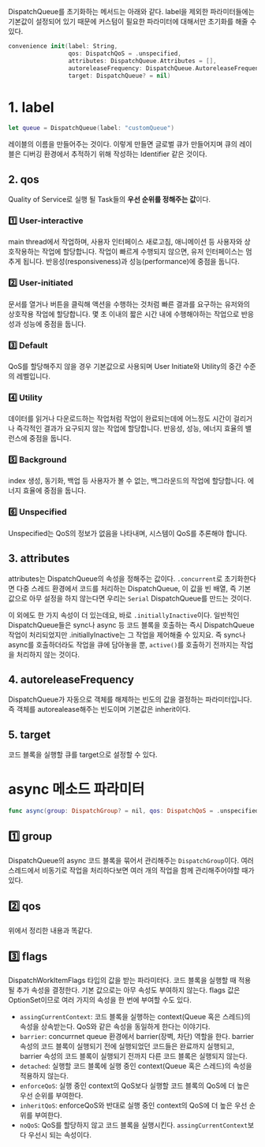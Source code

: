 DispatchQueue를 초기화하는 메서드는 아래와 같다. label을 제외한 파라미터들에는 기본값이 설정되어 있기 때문에 커스텀이 필요한 파라미터에 대해서만 초기화를 해줄 수 있다.

```swift
convenience init(label: String,
                 qos: DispatchQoS = .unspecified,
                 attributes: DispatchQueue.Attributes = [],
                 autoreleaseFrequency: DispatchQueue.AutoreleaseFrequency = .inherit,
                 target: DispatchQueue? = nil)
```

# 1. label
```swift
let queue = DispatchQueue(label: "customQueue")
```

레이블의 이름을 만들어주는 것이다. 이렇게 만들면 글로벌 큐가 만들어지며 큐의 레이블은 디버깅 환경에서 추적하기 위해 작성하는 Identifier 같은 것이다.
## 2. qos

Quality of Service로 실행 될 Task들의 **우선 순위를 정해주는 값**이다.
### 1️⃣ User-interactive

main thread에서 작업하며, 사용자 인터페이스 새로고침, 애니메이션 등 사용자와 상호작용하는 작업에 할당합니다. 작업이 빠르게 수행되지 않으면, 유저 인터페이스는 멈추게 됩니다. 반응성(responsiveness)과 성능(performance)에 중점을 둡니다.

### 2️⃣ User-initiated

문서를 열거나 버튼을 클릭해 액션을 수행하는 것처럼 빠른 결과를 요구하는 유저와의 상호작용 작업에 할당합니다. 몇 초 이내의 짧은 시간 내에 수행해야하는 작업으로 반응성과 성능에 중점을 둡니다.

### 3️⃣ Default

QoS를 할당해주지 않을 경우 기본값으로 사용되며 User Initiate와 Utility의 중간 수준의 레벨입니다.

### 4️⃣ Utility

데이터를 읽거나 다운로드하는 작업처럼 작업이 완료되는데에 어느정도 시간이 걸리거나 즉각적인 결과가 요구되지 않는 작업에 할당합니다. 반응성, 성능, 에너지 효율의 밸런스에 중점을 둡니다.

### 5️⃣ Background

index 생성, 동기화, 백업 등 사용자가 볼 수 없는, 백그라운드의 작업에 할당합니다. 에너지 효율에 중점을 둡니다.

### 6️⃣ Unspecified

Unspecified는 QoS의 정보가 없음을 나타내며, 시스템이 QoS를 추론해야 합니다.
## 3. attributes

attributes는 DispatchQueue의 속성을 정해주는 값이다. `.concurrent`로 초기화한다면 다중 스레드 환경에서 코드를 처리하는 DispatchQueue, 이 값을 빈 배열, 즉 기본 값으로 아무 설정을 하지 않는다면 우리는 `Serial` DispatchQueue를 만드는 것이다.

이 외에도 한 가지 속성이 더 있는데요, 바로 `.initiallyInactive`이다. 일반적인 DispatchQueue들은 sync나 async 등 코드 블록을 호출하는 즉시 DispatchQueue 작업이 처리되었지만 .initiallyInactive는 그 작업을 제어해줄 수 있지요. 즉 sync나 async를 호출하더라도 작업을 큐에 담아놓을 뿐, `active()`를 호출하기 전까지는 작업을 처리하지 않는 것이다.
## 4. autoreleaseFrequency

DispatchQueue가 자동으로 객체를 해제하는 빈도의 값을 결정하는 파라미터입니다. 즉 객체를 autorealease해주는 빈도이며 기본값은 inherit이다.
## 5. target

코드 블록을 실행할 큐를 target으로 설정할 수 있다.

# async 메소드 파라미터

```swift
func async(group: DispatchGroup? = nil, qos: DispatchQoS = .unspecified, flags: DispatchWorkItemFlags = [], execute work: @escaping () -> Void)
```

## 1️⃣ group

DispatchQueue의 async 코드 블록을 묶어서 관리해주는 `DispatchGroup`이다. 여러 스레드에서 비동기로 작업을 처리하다보면 여러 개의 작업을 함께 관리해주어야할 때가 있다.

## 2️⃣ qos

위에서 정리한 내용과 똑같다.

## 3️⃣ flags

DispatchWorkItemFlags 타입의 값을 받는 파라미터다. 코드 블록을 실행할 때 적용될 추가 속성을 결정한다. 기본 값으로는 아무 속성도 부여하지 않는다. flags 값은 OptionSet이므로 여러 가지의 속성을 한 번에 부여할 수도 있다.

- `assingCurrentContext`: 코드 블록을 실행하는 context(Queue 혹은 스레드)의 속성을 상속받는다. QoS와 같은 속성을 동일하게 한다는 이야기다.
- `barrier`: concurrnet queue 환경에서 barrier(장벽, 차단) 역할을 한다. barrier 속성의 코드 블록이 실행되기 전에 실행되었던 코드들은 완료까지 실행되고, barrier 속성의 코드 블록이 실행되기 전까지 다른 코드 블록은 실행되지 않는다.
- `detached`: 실행할 코드 블록에 실행 중인 context(Queue 혹은 스레드)의 속성을 적용하지 않는다.
- `enforceQoS`: 실행 중인 context의 QoS보다 실행할 코드 블록의 QoS에 더 높은 우선 순위를 부여한다.
- `inheritQoS`: enforceQoS와 반대로 실행 중인 context의 QoS에 더 높은 우선 순위를 부여한다.
- `noQoS`: QoS를 할당하지 않고 코드 블록을 실행시킨다. `assingCurrentContext`보다 우선시 되는 속성이다.